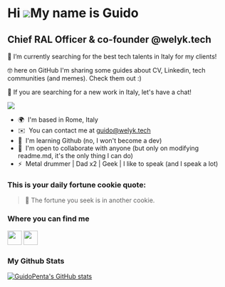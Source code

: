 Hi ![](https://user-images.githubusercontent.com/18350557/176309783-0785949b-9127-417c-8b55-ab5a4333674e.gif)My name is Guido
=============================================================================================================================

Chief RAL Officer & co-founder @welyk.tech
---------------------------------------

🔭 I’m currently searching for the best tech talents in Italy for my clients!

🤓 here on GitHub I'm sharing some guides about CV, Linkedin, tech communities (and memes). Check them out :)

💬 If you are searching for a new work in Italy, let's have a chat!

<img src="https://media1.giphy.com/media/13HgwGsXF0aiGY/giphy.gif" />

* 🌍  I'm based in Rome, Italy
* ✉️  You can contact me at [guido@welyk.tech](mailto:guido@welyk.tech)
* 🧠  I'm learning Github (no, I won't become a dev)
* 🤝  I'm open to collaborate with anyone (but only on modifying readme.md, it's the only thing I can do)
* ⚡  Metal drummer | Dad x2 | Geek | I like to speak (and I speak a lot) 

### This is your daily fortune cookie quote: 

> 🥠 The fortune you seek is in another cookie.

### Where you can find me

<p align="left"> <a href="https://www.github.com/GuidoPenta" target="_blank" rel="noreferrer"><img src="https://raw.githubusercontent.com/danielcranney/readme-generator/main/public/icons/socials/github.svg" width="32" height="32" /></a> <a href="https://www.linkedin.com/in/guido-penta/" target="_blank" rel="noreferrer"><img src="https://raw.githubusercontent.com/danielcranney/readme-generator/main/public/icons/socials/linkedin.svg" width="32" height="32" /></a></p>

### My Github Stats

<a href="http://www.github.com/GuidoPenta"><img src="https://github-readme-stats.vercel.app/api?username=GuidoPenta&show_icons=true&hide=&count_private=true&title_color=f97316&text_color=ffffff&icon_color=f97316&bg_color=000000&hide_border=true&show_icons=true" alt="GuidoPenta's GitHub stats" /></a>

